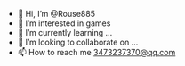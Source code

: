 - 👋 Hi, I’m @Rouse885
- 👀 I’m interested in games
- 🌱 I’m currently learning ...
- 💞️ I’m looking to collaborate on ...
- 📫 How to reach me 3473237370@qq.com

<!---
Rouse885/Rouse885 is a ✨ special ✨ repository because its `README.md` (this file) appears on your GitHub profile.
You can click the Preview link to take a look at your changes.
--->
